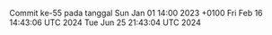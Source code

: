 Commit ke-55 pada tanggal Sun Jan 01 14:00 2023 +0100
Fri Feb 16 14:43:06 UTC 2024
Tue Jun 25 21:43:04 UTC 2024
